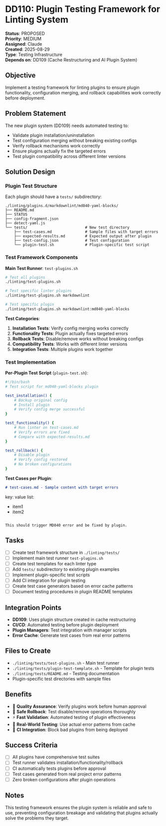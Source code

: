 # DD110: Plugin Testing Framework for Linting System

**Status**: PROPOSED  
**Priority**: MEDIUM  
**Assigned**: Claude  
**Created**: 2025-08-29  
**Type**: Testing Infrastructure  
**Depends on**: DD109 (Cache Restructuring and AI Plugin System)

## Objective

Implement a testing framework for linting plugins to ensure plugin functionality, configuration merging, and rollback capabilities work correctly before deployment.

## Problem Statement

The new plugin system (DD109) needs automated testing to:

- Validate plugin installation/uninstallation
- Test configuration merging without breaking existing configs
- Verify rollback mechanisms work correctly
- Ensure plugins actually fix the targeted errors
- Test plugin compatibility across different linter versions

## Solution Design

### Plugin Test Structure

Each plugin should have a `tests/` subdirectory:

```text
./linting/plugins.d/markdownlint/md040-yaml-blocks/
├── README.md
├── STATUS
├── config-fragment.json
├── detect-yaml.js
└── tests/                          # New test directory
    ├── test-cases.md               # Sample files with target errors
    ├── expected-results.md         # Expected output after plugin
    ├── test-config.json            # Test configuration
    └── plugin-test.sh              # Plugin-specific test script
```

### Test Framework Components

**Main Test Runner**: `test-plugins.sh`
```bash
# Test all plugins
./linting/test-plugins.sh

# Test specific linter plugins  
./linting/test-plugins.sh markdownlint

# Test specific plugin
./linting/test-plugins.sh markdownlint:md040-yaml-blocks
```

**Test Categories**:

1. **Installation Tests**: Verify config merging works correctly
2. **Functionality Tests**: Plugin actually fixes targeted errors
3. **Rollback Tests**: Disable/remove works without breaking configs
4. **Compatibility Tests**: Works with different linter versions
5. **Integration Tests**: Multiple plugins work together

### Test Implementation

**Per-Plugin Test Script** (`plugin-test.sh`):
```bash
#!/bin/bash
# Test script for md040-yaml-blocks plugin

test_installation() {
    # Backup original config
    # Install plugin
    # Verify config merge successful
}

test_functionality() {
    # Run linter on test-cases.md
    # Verify errors are fixed
    # Compare with expected-results.md
}

test_rollback() {
    # Disable plugin
    # Verify config restored
    # No broken configurations
}
```

**Test Cases per Plugin**:
```markdown
# test-cases.md - Sample content with target errors

```
key: value
list:
  - item1
  - item2
```

This should trigger MD040 error and be fixed by plugin.
```

## Tasks

- [ ] Create test framework structure in `./linting/tests/`
- [ ] Implement main test runner `test-plugins.sh`
- [ ] Create test templates for each linter type
- [ ] Add `tests/` subdirectory to existing plugin examples
- [ ] Implement plugin-specific test scripts
- [ ] Add CI integration for plugin testing
- [ ] Create test case generators based on error cache patterns
- [ ] Document testing procedures in plugin README templates

## Integration Points

- **DD109**: Uses plugin structure created in cache restructuring
- **CI/CD**: Automated testing before plugin deployment
- **Plugin Managers**: Test integration with manager scripts
- **Error Cache**: Generate test cases from real error patterns

## Files to Create

- `./linting/tests/test-plugins.sh` - Main test runner
- `./linting/tests/plugin-test-template.sh` - Template for plugin tests
- `./linting/tests/README.md` - Testing documentation
- Plugin-specific test directories with sample files

## Benefits

- 🧪 **Quality Assurance**: Verify plugins work before human approval
- 🔄 **Safe Rollback**: Test disable/remove operations thoroughly
- ⚡ **Fast Validation**: Automated testing of plugin effectiveness
- 🎯 **Real-World Testing**: Use actual error patterns from cache
- 🤖 **CI Integration**: Block bad plugins from being deployed

## Success Criteria

- [ ] All plugins have comprehensive test suites
- [ ] Test runner validates installation/functionality/rollback
- [ ] CI automatically tests plugins before approval
- [ ] Test cases generated from real project error patterns
- [ ] Zero broken configurations after plugin operations

## Notes

This testing framework ensures the plugin system is reliable and safe to use, preventing configuration breakage and validating that plugins actually solve the problems they target.